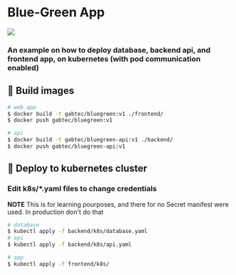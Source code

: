 # Blue-Green App

![](https://img.shields.io/badge/kubernetes-%23326ce5.svg?style=for-the-badge&logo=kubernetes&logoColor=white)

### An example on how to deploy database, backend api, and frontend app, on kubernetes (with pod communication enabled)

## :construction: Build images

```sh
# web app
$ docker build -t gabtec/bluegreen:v1 ./frontend/
$ docker push gabtec/bluegreen:v1

# api
$ docker build -t gabtec/bluegreen-api:v1 ./backend/
$ docker push gabtec/bluegreen-api:v1
```

## :rocket: Deploy to kubernetes cluster

### Edit k8s/\*.yaml files to change credentials

**NOTE** This is for learning pourposes, and there for no Secret manifest were used. In production don't do that

```sh
# database
$ kubectl apply -f backend/k8s/database.yaml
# api
$ kubectl apply -f backend/k8s/api.yaml

# app
$ kubectl apply -f frontend/k8s/
```
